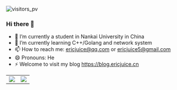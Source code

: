 <!-- ![Visitors](https://visitor-badge.glitch.me/badge?page_id=ericjuice.ericjuice&left_color=gray&right_color=blue) -->
![visitors_pv](https://visitor_badge.deta.dev/?id=github.ericjuice.ericjuice&labelColor=blue)

### Hi there 👋

<!--
**ericjuice/ericjuice** is a ✨ _special_ ✨ repository because its `README.md` (this file) appears on your GitHub profile.

Here are some ideas to get you started:

- 🔭 I’m currently working on ...
- 🌱 I’m currently learning ...
- 👯 I’m looking to collaborate on ...
- 🤔 I’m looking for help with ...
- 💬 Ask me about ...
- 📫 How to reach me: ...
- 😄 Pronouns: ...
- ⚡ Fun fact: ...
-->
- 🔭 I’m currently a student in Nankai University in China
- 🌱 I’m currently learning C++/Golang and network system
- 📫 How to reach me: ericjuice@qq.com or ericjuice5@gmail.com
- 😄 Pronouns: He
- ⚡ Welcome to visit my blog https://blog.ericjuice.cn


<table>
  <tr>
    <td><img src='https://github-readme-stats-ericjuice.vercel.app/api?username=ericjuice&hide=issues&show_icons=true&theme=tokyonight'>
    </td>
    <td><img src='https://github-readme-stats-ericjuice.vercel.app/api/top-langs/?username=ericjuice'>
    </td>
   </tr>
</table>
